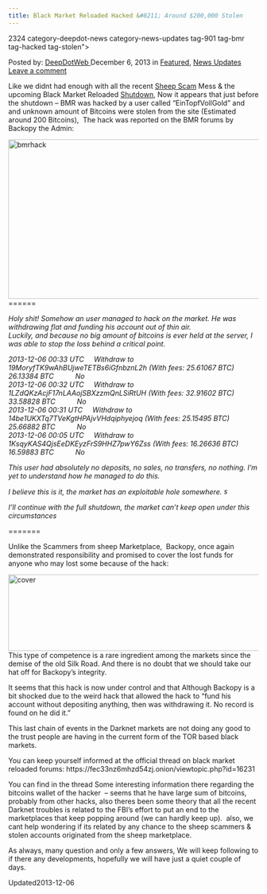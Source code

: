 ```yaml
---
title: Black Market Reloaded Hacked &#8211; Around $200,000 Stolen
---
```

2324 category-deepdot-news category-news-updates tag-901 tag-bmr tag-hacked tag-stolen">

<span>Posted by: <a href="https://www.deepdotweb.com/author/admin/" title="">DeepDotWeb </a></span>
<span>December 6, 2013</span>
<span>in <a href="https://www.deepdotweb.com/category/deepdot-news/" rel="category tag">Featured</a>, <a href="https://www.deepdotweb.com/category/news-updates/" rel="category tag">News Updates</a></span>
<span><a href="https://www.deepdotweb.com/2013/12/06/bmr-hacked-around-200000-stolen/#respond">Leave a comment</a></span>


<p>Like we didnt had enough with all the recent <a href="http://www.deepdotweb.com/2013/11/30/sheep-marketplace-scammed-over-40000000-in-the-biggets-darknet-scam-ever/" target="_blank">Sheep Scam</a> Mess &amp; the upcoming Black Market Reloaded <a href="http://www.deepdotweb.com/2013/12/01/bmr-is-shutting-down/" target="_blank">Shutdown</a>, Now it appears that just before the shutdown &#8211; BMR was hacked by a user called &#8220;EinTopfVollGold&#8221; and and unknown amount of Bitcoins were stolen from the site (Estimated around 200 Bitcoins),  The hack was reported on the BMR forums by Backopy the Admin:</p>
<p><a href="/imgs/2013/12/bmrhack.jpg"><img class="aligncenter size-full wp-image-2325" alt="bmrhack" src="https://www.deepdotweb.com/wp-content/uploads/2013/12/bmrhack.jpg" width="1086" height="321" srcset="https://www.deepdotweb.com/wp-content/uploads/2013/12/bmrhack.jpg 1086w, https://www.deepdotweb.com/wp-content/uploads/2013/12/bmrhack-300x89.jpg 300w, https://www.deepdotweb.com/wp-content/uploads/2013/12/bmrhack-1024x303.jpg 1024w" sizes="(max-width: 1086px) 100vw, 1086px"/></a>======</p>
<p><em>Holy shit! Somehow an user managed to hack on the market. He was withdrawing flat and funding his account out of thin air.</em><br/>
<em>Luckily, and because no big amount of bitcoins is ever held at the server, I was able to stop the loss behind a critical point.</em></p>
<p><em>2013-12-06 00:33 UTC     Withdraw to 19MoryfTK9wAhBUjweTETBs6iGfnbznL2h (With fees: 25.61067 BTC)     26.13384 BTC           No</em><br/>
<em>2013-12-06 00:32 UTC     Withdraw to 1LZdQKzAcjF17nLAAojSBXzzmQnLSiRtUH (With fees: 32.91602 BTC)     33.58828 BTC           No</em><br/>
<em>2013-12-06 00:31 UTC     Withdraw to 14be1UKXTq7TVeKgtHPAjvVHdqiphyejoq (With fees: 25.15495 BTC)     25.66882 BTC           No</em><br/>
<em>2013-12-06 00:05 UTC     Withdraw to 1KsqyKAS4QjsEeDKEyzFrS9HHZ7pwY6Zss (With fees: 16.26636 BTC)     16.59883 BTC           No</em></p>
<p><em>This user had absolutely no deposits, no sales, no transfers, no nothing. I&#8217;m yet to understand how he managed to do this.</em></p>
<p><em>I believe this is it, the market has an exploitable hole somewhere. <img alt="sad" src="https://fec33nz6mhzd54zj.onion.to/img/smilies/sad.png" width="15" height="15"/></em></p>
<p><em>I&#8217;ll continue with the full shutdown, the market can&#8217;t keep open under this circumstances</em></p>
<p>=======</p>
<p>Unlike the Scammers from sheep Marketplace,  Backopy, once again demonstrated responsibility and promised to cover the lost funds for anyone who may lost some because of the hack:</p>
<p><a href="/imgs/2013/12/cover.jpg"><img class="aligncenter size-full wp-image-2326" alt="cover" src="https://www.deepdotweb.com/wp-content/uploads/2013/12/cover.jpg" width="1089" height="154" srcset="https://www.deepdotweb.com/wp-content/uploads/2013/12/cover.jpg 1089w, https://www.deepdotweb.com/wp-content/uploads/2013/12/cover-300x42.jpg 300w, https://www.deepdotweb.com/wp-content/uploads/2013/12/cover-1024x145.jpg 1024w" sizes="(max-width: 1089px) 100vw, 1089px"/></a>This type of competence is a rare ingredient among the markets since the demise of the old Silk Road. And there is no doubt that we should take our hat off for Backopy&#8217;s integrity.</p>
<p>It seems that this hack is now under control and that Although Backopy is a bit shocked due to the weird hack that allowed the hack to &#8220;fund his account without depositing anything, then was withdrawing it. No record is found on he did it.&#8221;</p>
<p>This last chain of events in the Darknet markets are not doing any good to the trust people are having in the current form of the TOR based black markets.</p>
<p>You can keep yourself informed at the official thread on black market reloaded forums: https://fec33nz6mhzd54zj.onion/viewtopic.php?id=16231</p>
<p>You can find in the thread Some interesting information there regarding the bitcoins wallet of the hacker  &#8211; seems that he have large sum of bitcoins, probably from other hacks, also theres been some theory that all the recent Darknet troubles is related to the FBI&#8217;s effort to put an end to the marketplaces that keep popping around (we can hardly keep up).  also, we cant help wondering if its related by any chance to the sheep scammers &amp; stolen accounts originated from the sheep marketplace.</p>
<p>As always, many question and only a few answers, We will keep following to if there any developments, hopefully we will have just a quiet couple of days.</p>
</div>
<span style="display:none"><a href="https://www.deepdotweb.com/tag/200000/" rel="tag">200000</a> <a href="https://www.deepdotweb.com/tag/bmr/" rel="tag">bmr</a> <a href="https://www.deepdotweb.com/tag/hacked/" rel="tag">hacked</a> <a href="https://www.deepdotweb.com/tag/stolen/" rel="tag">stolen</a></span> 
Updated2013-12-06
